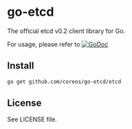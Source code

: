 # go-etcd

The official etcd v0.2 client library for Go.

For usage, please refer to [![GoDoc](https://godoc.org/github.com/coreos/go-etcd/etcd?status.png)](https://godoc.org/github.com/coreos/go-etcd/etcd)

## Install

```bash
go get github.com/coreos/go-etcd/etcd
```

## License

See LICENSE file.
